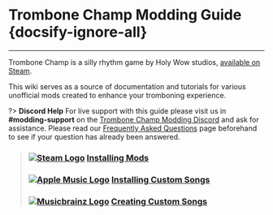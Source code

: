 # Trombone Champ Modding Guide {docsify-ignore-all}
---
Trombone Champ is a silly rhythm game by Holy Wow studios, [available on Steam](https://store.steampowered.com/app/1059990/Trombone_Champ/).

This wiki serves as a source of documentation and tutorials for various unofficial mods created to enhance your tromboning experience.

?> **Discord Help**
For live support with this guide please visit us in **#modding-support** on the [Trombone Champ Modding Discord](https://discord.gg/KVzKRsbetJ) and ask for assistance. Please read our [Frequently Asked Questions](faq) page beforehand to see if your question has already been answered.

> ### [![Steam Logo](https://icongr.am/simple/steam.svg?color=A9A9A9&size=18.72)](pc-guide)&nbsp;[**Installing Mods**](installing-r2modman)
> ### [![Apple Music Logo](https://icongr.am/simple/applemusic.svg?color=A9A9A9&size=18.72)](pc-guide)&nbsp;[**Installing Custom Songs**](installing-songs)
> ### [![Musicbrainz Logo](https://icongr.am/simple/musicbrainz.svg?color=A9A9A9&size=18.72)](pc-guide)&nbsp;[**Creating Custom Songs**](creating-charts)
<!-- > ### [![Steam Logo](https://icongr.am/simple/steam.svg?color=A9A9A9&size=18.72)](pc-guide)&nbsp;[**Creating Mods**](pc-guide) -->